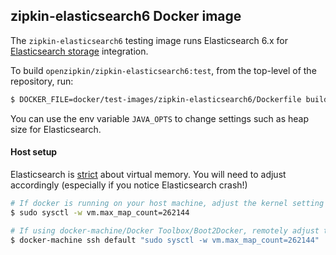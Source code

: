 ## zipkin-elasticsearch6 Docker image

The `zipkin-elasticsearch6` testing image runs Elasticsearch 6.x for [Elasticsearch storage](../../../zipkin-storage/elasticsearch)
integration.

To build `openzipkin/zipkin-elasticsearch6:test`, from the top-level of the repository, run:
```bash
$ DOCKER_FILE=docker/test-images/zipkin-elasticsearch6/Dockerfile build-bin/docker/docker_build openzipkin/zipkin-elasticsearch6:test
```

You can use the env variable `JAVA_OPTS` to change settings such as heap size for Elasticsearch.

#### Host setup
Elasticsearch is [strict](https://github.com/docker-library/docs/tree/master/elasticsearch#host-setup)
about virtual memory. You will need to adjust accordingly (especially if you notice Elasticsearch crash!)

```bash
# If docker is running on your host machine, adjust the kernel setting directly
$ sudo sysctl -w vm.max_map_count=262144

# If using docker-machine/Docker Toolbox/Boot2Docker, remotely adjust the same
$ docker-machine ssh default "sudo sysctl -w vm.max_map_count=262144"
```
